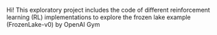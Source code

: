 Hi!
This exploratory project includes the code of different reinforcement learning (RL) implementations to explore the frozen lake example (FrozenLake-v0) by OpenAI Gym
